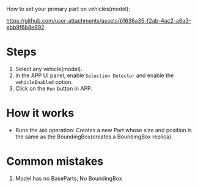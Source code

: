 How to set your primary part on vehicles(model):

https://github.com/user-attachments/assets/b1636a35-f2ab-4ac2-a6a3-ebb9f6b8e992

# Steps
1. Select any vehicle(model).
2. In the APP UI panel, enable `Selection Detector` and enable the `vehicleEnabled` option.
3. Click on the `Run` button in APP.

# How it works
- Runs the `ADD` operation: Creates a new Part whose size and position is the same as the BoundingBox(creates a BoundingBox replica).

# Common mistakes
1. Model has no BaseParts; No BoundingBox
